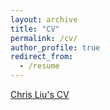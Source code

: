 ```yaml
---
layout: archive
title: "CV"
permalink: /cv/
author_profile: true
redirect_from:
  - /resume
---
```


<!-- {% include base_path %} -->

<!-- [Chris Liu's CV](https://storage.googleapis.com/chrisliu298/cv_chrisliu.pdf) -->

<a href="https://storage.googleapis.com/chrisliu298/cv_chrisliu.pdf" target="_blank">Chris Liu's CV</a>